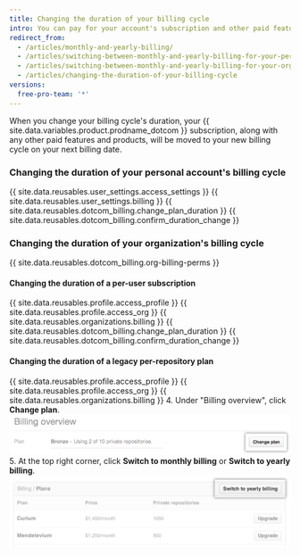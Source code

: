 ```yaml
---
title: Changing the duration of your billing cycle
intro: You can pay for your account's subscription and other paid features and products on a monthly or yearly billing cycle.
redirect_from:
  - /articles/monthly-and-yearly-billing/
  - /articles/switching-between-monthly-and-yearly-billing-for-your-personal-account/
  - /articles/switching-between-monthly-and-yearly-billing-for-your-organization/
  - /articles/changing-the-duration-of-your-billing-cycle
versions:
  free-pro-team: '*'
---
```


When you change your billing cycle's duration, your {{ site.data.variables.product.prodname_dotcom }} subscription, along with any other paid features and products, will be moved to your new billing cycle on your next billing date.

### Changing the duration of your personal account's billing cycle

{{ site.data.reusables.user_settings.access_settings }}
{{ site.data.reusables.user_settings.billing }}
{{ site.data.reusables.dotcom_billing.change_plan_duration }}
{{ site.data.reusables.dotcom_billing.confirm_duration_change }}

### Changing the duration of your organization's billing cycle

{{ site.data.reusables.dotcom_billing.org-billing-perms }}

#### Changing the duration of a per-user subscription

{{ site.data.reusables.profile.access_profile }}
{{ site.data.reusables.profile.access_org }}
{{ site.data.reusables.organizations.billing }}
{{ site.data.reusables.dotcom_billing.change_plan_duration }}
{{ site.data.reusables.dotcom_billing.confirm_duration_change }}

#### Changing the duration of a legacy per-repository plan

{{ site.data.reusables.profile.access_profile }}
{{ site.data.reusables.profile.access_org }}
{{ site.data.reusables.organizations.billing }}
4. Under "Billing overview", click **Change plan**. ![Billing overview change plan button](/assets/images/help/billing/billing_overview_change_plan.png)
5. At the top right corner, click **Switch to monthly billing** or **Switch to yearly billing**. ![Billing information section](/assets/images/help/billing/settings_billing_organization_plans_switch_to_yearly.png)
